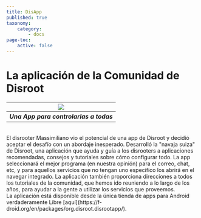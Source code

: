 ```yaml
---
title: DisApp
published: true
taxonomy:
    category:
        - docs
page-toc:
    active: false
---
```


# La aplicación de la Comunidad de Disroot
|![](/start/icons/disapp.png)|
|:--:|
|***Una App para controlarlas a todas***|
<br>
El disrooter Massimiliano vio el potencial de una app de Disroot y decidió aceptar el desafío con un abordaje inesperado. Desarrolló la "navaja suiza" de Disroot, una aplicación que ayuda y guía a los disrooters a aplicaciones recomendadas, consejos y tutoriales sobre cómo configurar todo. La app seleccionará el mejor programa (en nuestra opinión) para el correo, chat, etc, y para aquellos servicios que no tengan uno específico los abrirá en el navegar integrado. La aplicación también proporciona direcciones a todos los tutoriales de la comunidad, que hemos ido reuniendo a lo largo de los años, para ayudar a la gente a utilizar los servicios que proveemos.<br>
La aplicación está disponible desde la única tienda de apps para Android verdaderamente Libre [aquí](https://f-droid.org/en/packages/org.disroot.disrootapp/).
